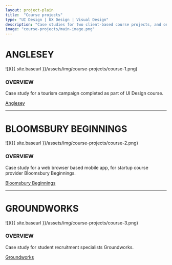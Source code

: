 ```yaml
---
layout: project-plain
title:  "Course projects"
type: "UI Design | UX Design | Visual Design"
description: "Case studies for two client-based course projects, and one personal course project."
image: "course-projects/main-image.png"
---
```

# ANGLESEY
![]({{ site.baseurl }}/assets/img/course-projects/course-1.png)
### OVERVIEW
Case study for a tourism campaign completed as part of UI Design course.

<div class="project__button">
    <a href="https://medium.com/@annabeljwalsh/no-children-allowed-an-island-escape-to-anglesey-c2054d420dae" title="View case study" target="_blank" class="button">
        Anglesey
    </a>
</div>

---

# BLOOMSBURY BEGINNINGS
![]({{ site.baseurl }}/assets/img/course-projects/course-2.png)
### OVERVIEW
Case study for a web browser based mobile app, for startup course provider Bloomsbury Beginnings.

<div class="project__button">
    <a href="https://medium.com/@annabeljwalsh/a-new-beginning-for-bloomsbury-beginnings-32217e768f4e" title="View case study" target="_blank" class="button">
        Bloomsbury Beginnings 
    </a>
</div>

---

# GROUNDWORKS
![]({{ site.baseurl }}/assets/img/course-projects/course-3.png)
### OVERVIEW
Case study for student recruitment specialists Groundworks.

<div class="project__button">
    <a href="https://medium.com/@annabeljwalsh/a-responsive-website-for-student-recruitment-specialists-groundworks-8289b8cb6134" title="View case study" target="_blank" class="button">
        Groundworks
    </a>
</div>